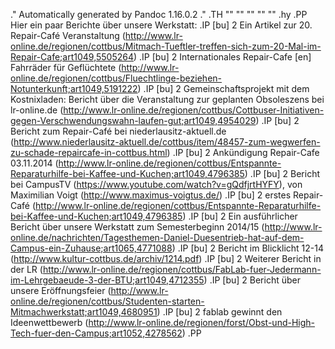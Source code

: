 .\" Automatically generated by Pandoc 1.16.0.2
.\"
.TH "" "" "" "" ""
.hy
.PP
Hier ein paar Berichte über unsere Werkstatt:
.IP \[bu] 2
Ein Artikel zur 20. Repair\-Café
Veranstaltung (http://www.lr-online.de/regionen/cottbus/Mitmach-Tueftler-treffen-sich-zum-20-Mal-im-Repair-Cafe;art1049,5505264)
.IP \[bu] 2
Internationales Repair\-Cafe \[en] Fahrräder für
Geflüchtete (http://www.lr-online.de/regionen/cottbus/Fluechtlinge-beziehen-Notunterkunft;art1049,5191222)
.IP \[bu] 2
Gemeinschaftsprojekt mit dem Kostnixladen: Bericht über die
Veranstaltung zur geplanten Obsoleszens bei
lr\-online.de (http://www.lr-online.de/regionen/cottbus/Cottbuser-Initiativen-gegen-Verschwendungswahn-laufen-gut;art1049,4954029)
.IP \[bu] 2
Bericht zum Repair\-Café bei
niederlausitz\-aktuell.de (http://www.niederlausitz-aktuell.de/cottbus/item/48457-zum-wegwerfen-zu-schade-repaircafe-in-cottbus.html)
.IP \[bu] 2
Ankündigung Repair\-Cafe
03.11.2014 (http://www.lr-online.de/regionen/cottbus/Entspannte-Reparaturhilfe-bei-Kaffee-und-Kuchen;art1049,4796385)
.IP \[bu] 2
Bericht bei CampusTV (https://www.youtube.com/watch?v=gQdfjrtHYFY), von
Maximilian Voigt (http://www.maximus-voigtus.de/)
.IP \[bu] 2
erstes
Repair\-Café (http://www.lr-online.de/regionen/cottbus/Entspannte-Reparaturhilfe-bei-Kaffee-und-Kuchen;art1049,4796385)
.IP \[bu] 2
Ein ausführlicher Bericht über unsere Werkstatt zum Semesterbeginn
2014/15 (http://www.lr-online.de/nachrichten/Tagesthemen-Daniel-Duesentrieb-hat-auf-dem-Campus-ein-Zuhause;art1065,4771088)
.IP \[bu] 2
Bericht im Blicklicht
12\-14 (http://www.kultur-cottbus.de/archiv/1214.pdf)
.IP \[bu] 2
Weiterer Bericht in der
LR (http://www.lr-online.de/regionen/cottbus/FabLab-fuer-Jedermann-im-Lehrgebaeude-3-der-BTU;art1049,4712355)
.IP \[bu] 2
Bericht über unsere
Eröffnungsfeier (http://www.lr-online.de/regionen/cottbus/Studenten-starten-Mitmachwerkstatt;art1049,4680951)
.IP \[bu] 2
fablab gewinnt den
Ideenwettbewerb (http://www.lr-online.de/regionen/forst/Obst-und-High-Tech-fuer-den-Campus;art1052,4278562)
.PP
